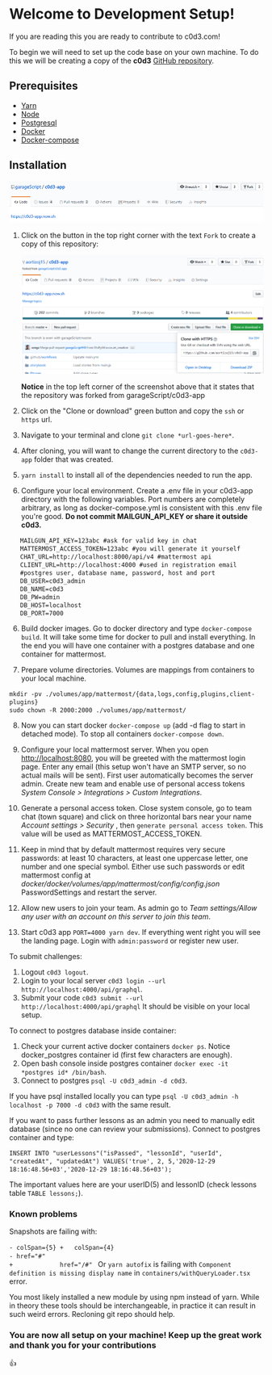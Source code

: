# Welcome to Development Setup!

If you are reading this you are ready to contribute to c0d3.com!

To begin we will need to set up the code base on your own machine. To do this we will be creating a copy of the **c0d3** [GitHub repository](https://github.com/garageScript/c0d3-app).

## Prerequisites

- [Yarn](https://classic.yarnpkg.com/en/)
- [Node](https://nodejs.org/en/)
- [Postgresql](https://www.postgresql.org/download/)
- [Docker](https://docs.docker.com/get-docker/)
- [Docker-compose](https://docs.docker.com/compose/install/)

## Installation

![forkExample](developmentSetup/forkExample.png)

1. Click on the button in the top right corner with the text `Fork` to create a copy of this repository:

   ![cloneExample](developmentSetup/cloneExample.png)

   **Notice** in the top left corner of the screenshot above that it states that the repository was forked from garageScript/c0d3-app

2. Click on the "Clone or download" green button and copy the `ssh` or `https` url.

3. Navigate to your terminal and clone `git clone *url-goes-here*`.

4. After cloning, you will want to change the current directory to the `c0d3-app` folder that was created.

5. `yarn install` to install all of the dependencies needed to run the app. 

6. Configure your local environment. Create a .env file in your c0d3-app directory with the following variables. Port numbers are completely arbitrary, as long as docker-compose.yml is consistent with this .env file you're good.
 **Do not commit MAILGUN_API_KEY or share it outside c0d3.**
```
   MAILGUN_API_KEY=123abc #ask for valid key in chat
   MATTERMOST_ACCESS_TOKEN=123abc #you will generate it yourself
   CHAT_URL=http://localhost:8000/api/v4 #mattermost api 
   CLIENT_URL=http://localhost:4000 #used in registration email
   #postgres user, database name, password, host and port
   DB_USER=c0d3_admin
   DB_NAME=c0d3
   DB_PW=admin
   DB_HOST=localhost
   DB_PORT=7000
```
6. Build docker images. Go to docker directory and type `docker-compose build`. It will take some time for docker to pull and install everything. In the end you will have one container with a postgres database and one container for mattermost. 

7. Prepare volume directories. Volumes are mappings from containers to your local machine.
```
mkdir -pv ./volumes/app/mattermost/{data,logs,config,plugins,client-plugins}
sudo chown -R 2000:2000 ./volumes/app/mattermost/
```
8. Now you can start docker `docker-compose up` (add -d flag to start in detached mode). To stop all containers `docker-compose down`.

9. Configure your local mattermost server. When you open [http://localhost:8080](http://localhost:8000), you will be greeted with the mattermost login page. Enter any email (this setup won't have an SMTP server, so no actual mails will be sent). First user automatically becomes the server admin. Create new team and enable use of personal access tokens *System Console > Integrations > Custom Integrations*.

10. Generate a personal access token. Close system console, go to team chat (town square) and click on three horizontal bars near your name *Account settings > Security* , then `generate personal access token`. This value will be used as MATTERMOST_ACCESS_TOKEN.

11. Keep in mind that by default mattermost requires very secure passwords: at least 10 characters, at least one uppercase letter, one number and one special symbol. Either use such passwords or edit mattermost config at *docker/docker/volumes/app/mattermost/config/config.json* PasswordSettings and restart the server.

12. Allow new users to join your team. As admin go to *Team settings/Allow any user with an account on this server to join this team*. 

13. Start c0d3 app `PORT=4000 yarn dev`. If everything went right you will see the landing page. Login with `admin:password` or register new user.


To submit challenges:
1. Logout `c0d3 logout`.
2. Login to your local server `c0d3 login --url http://localhost:4000/api/graphql`.
3. Submit your code `c0d3 submit --url http://localhost:4000/api/graphql`
It should be visible on your local setup.

To connect to postgres database inside container:
1. Check your current active docker containers `docker ps`. Notice docker_postgres container id (first few characters are enough).
2. Open bash console inside postgres container `docker exec -it *postgres id* /bin/bash`.
3. Connect to postgres `psql -U c0d3_admin -d c0d3`. 

If you have psql installed locally you can type `psql -U c0d3_admin -h localhost -p 7000 -d c0d3` with the same result.

If you want to pass further lessons as an admin you need to manually edit database (since no one can review your submissions). Connect to postgres container and type:
```
INSERT INTO "userLessons"("isPassed", "lessonId", "userId", "createdAt", "updatedAt") VALUES('true', 2, 5,'2020-12-29 18:16:48.56+03','2020-12-29 18:16:48.56+03');
```
The important values here are your userID(5) and lessonID (check lessons table `TABLE lessons;`).


### Known problems

Snapshots are failing with:

`
    - colSpan={5} +   colSpan={4}     `                                                    
`
                      - href="#"                                                             +             href="/#" 
                      `
Or `yarn autofix` is failing with `Component definition is missing display name` in `containers/withQueryLoader.tsx` error.

You most likely installed a new module by using npm instead of yarn. While in theory these tools should be interchangeable, in practice it can result in such weird errors. Recloning git repo should help.  
  

### You are now all setup on your machine! Keep up the great work and thank you for your contributions 
👍
